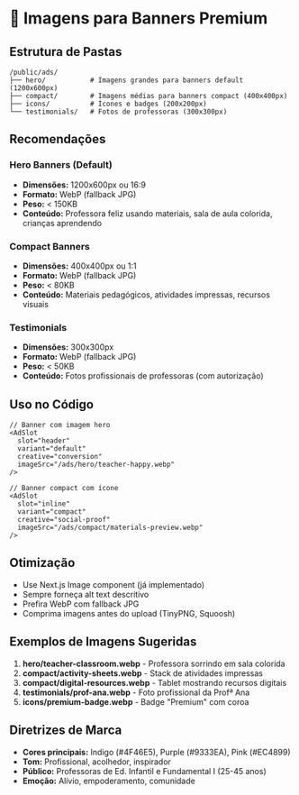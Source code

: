 # 📸 Imagens para Banners Premium

## Estrutura de Pastas

```
/public/ads/
├── hero/           # Imagens grandes para banners default (1200x600px)
├── compact/        # Imagens médias para banners compact (400x400px)
├── icons/          # Ícones e badges (200x200px)
└── testimonials/   # Fotos de professoras (300x300px)
```

## Recomendações

### Hero Banners (Default)
- **Dimensões:** 1200x600px ou 16:9
- **Formato:** WebP (fallback JPG)
- **Peso:** < 150KB
- **Conteúdo:** Professora feliz usando materiais, sala de aula colorida, crianças aprendendo

### Compact Banners
- **Dimensões:** 400x400px ou 1:1
- **Formato:** WebP (fallback JPG)
- **Peso:** < 80KB
- **Conteúdo:** Materiais pedagógicos, atividades impressas, recursos visuais

### Testimonials
- **Dimensões:** 300x300px
- **Formato:** WebP (fallback JPG)
- **Peso:** < 50KB
- **Conteúdo:** Fotos profissionais de professoras (com autorização)

## Uso no Código

```tsx
// Banner com imagem hero
<AdSlot 
  slot="header" 
  variant="default"
  creative="conversion"
  imageSrc="/ads/hero/teacher-happy.webp"
/>

// Banner compact com ícone
<AdSlot 
  slot="inline" 
  variant="compact"
  creative="social-proof"
  imageSrc="/ads/compact/materials-preview.webp"
/>
```

## Otimização

- Use Next.js Image component (já implementado)
- Sempre forneça alt text descritivo
- Prefira WebP com fallback JPG
- Comprima imagens antes do upload (TinyPNG, Squoosh)

## Exemplos de Imagens Sugeridas

1. **hero/teacher-classroom.webp** - Professora sorrindo em sala colorida
2. **compact/activity-sheets.webp** - Stack de atividades impressas
3. **compact/digital-resources.webp** - Tablet mostrando recursos digitais
4. **testimonials/prof-ana.webp** - Foto profissional da Profª Ana
5. **icons/premium-badge.webp** - Badge "Premium" com coroa

## Diretrizes de Marca

- **Cores principais:** Indigo (#4F46E5), Purple (#9333EA), Pink (#EC4899)
- **Tom:** Profissional, acolhedor, inspirador
- **Público:** Professoras de Ed. Infantil e Fundamental I (25-45 anos)
- **Emoção:** Alívio, empoderamento, comunidade
